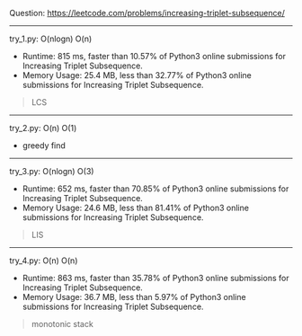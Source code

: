 Question: https://leetcode.com/problems/increasing-triplet-subsequence/

---

try_1.py: O(nlogn) O(n)

* Runtime: 815 ms, faster than 10.57% of Python3 online submissions for Increasing Triplet Subsequence.
* Memory Usage: 25.4 MB, less than 32.77% of Python3 online submissions for Increasing Triplet Subsequence.

> LCS

---

try_2.py: O(n) O(1)

* greedy find

---

try_3.py: O(nlogn) O(3)

* Runtime: 652 ms, faster than 70.85% of Python3 online submissions for Increasing Triplet Subsequence.
* Memory Usage: 24.6 MB, less than 81.41% of Python3 online submissions for Increasing Triplet Subsequence.

> LIS

---

try_4.py: O(n) O(n)

* Runtime: 863 ms, faster than 35.78% of Python3 online submissions for Increasing Triplet Subsequence.
* Memory Usage: 36.7 MB, less than 5.97% of Python3 online submissions for Increasing Triplet Subsequence.

> monotonic stack
